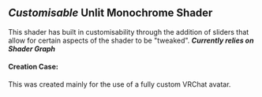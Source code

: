 ## *Customisable* Unlit Monochrome Shader
This shader has built in customisability through the addition of sliders that allow for certain aspects of the shader to be "tweaked". 
***Currently relies on Shader Graph***
#### Creation Case:
This was created mainly for the use of a fully custom VRChat avatar. 
